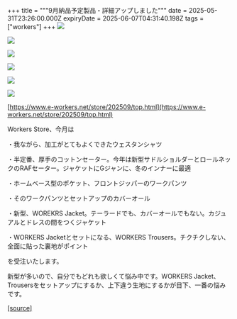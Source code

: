 +++
title = """9月納品予定製品・詳細アップしました"""
date = 2025-05-31T23:26:00.000Z
expiryDate = 2025-06-07T04:31:40.198Z
tags = ["workers"]
+++
[![](https://blogger.googleusercontent.com/img/b/R29vZ2xl/AVvXsEgD4Ik0ssDtt-BAMY4MSO3Gf_2khU5JGR7V-LDiY2yr4SWE10WN_9fn2BgpLWM-6vz9-Mimo5WEeU3LA-vrtlSJ-_OLtknpjN2LGMe20AYBVw-b4TQUtpFE9rxwnpHYOrL4bZcR25Yt17sHCcqvPvL7d63fmAxRJqncLdOLEcE14dqTP2HJH3PaQ1TeVME/s320/1.jpg)](https://blogger.googleusercontent.com/img/b/R29vZ2xl/AVvXsEgD4Ik0ssDtt-BAMY4MSO3Gf_2khU5JGR7V-LDiY2yr4SWE10WN_9fn2BgpLWM-6vz9-Mimo5WEeU3LA-vrtlSJ-_OLtknpjN2LGMe20AYBVw-b4TQUtpFE9rxwnpHYOrL4bZcR25Yt17sHCcqvPvL7d63fmAxRJqncLdOLEcE14dqTP2HJH3PaQ1TeVME/s1125/1.jpg)

  

[![](https://blogger.googleusercontent.com/img/b/R29vZ2xl/AVvXsEhHi8_8Bh7vBWZ2OjKyyVtIKsz8D2zs_dU6FsG82bREnXzOmPAODJma-AbBfsOSue8IEr0wWKZFsuXtkatzFA2UZo6_i4gqhLIy4PCOD2w12P1flDnX2IhakTmZA3l_u_dtLjXBpCZ2TDkNSPqM2J8_GJuXDhNdHjrUB1_fVqsiD6GFXNS6sIdsPtz2QTs/s320/1-2.jpg)](https://blogger.googleusercontent.com/img/b/R29vZ2xl/AVvXsEhHi8_8Bh7vBWZ2OjKyyVtIKsz8D2zs_dU6FsG82bREnXzOmPAODJma-AbBfsOSue8IEr0wWKZFsuXtkatzFA2UZo6_i4gqhLIy4PCOD2w12P1flDnX2IhakTmZA3l_u_dtLjXBpCZ2TDkNSPqM2J8_GJuXDhNdHjrUB1_fVqsiD6GFXNS6sIdsPtz2QTs/s1125/1-2.jpg)

  

[![](https://blogger.googleusercontent.com/img/b/R29vZ2xl/AVvXsEgGorfzlQLYDRWtTPosz6tkiqIFW5zRqnIJBZlWW7uY7_DI4-ivgxSC8-s8DbqncFwdEUHAjZsMfNV55ib4PeKaJ6bL2VE7H8Rs_AXJCi1OCnHZ8C5TRMLQVE8NVbNYk7wFtBD0u3OWZu3FoQKqj68HYpj1ptNSWck0U8ZwtnCVd-UwsrwOGpWvHNg43zQ/s320/1-6.jpg)](https://blogger.googleusercontent.com/img/b/R29vZ2xl/AVvXsEgGorfzlQLYDRWtTPosz6tkiqIFW5zRqnIJBZlWW7uY7_DI4-ivgxSC8-s8DbqncFwdEUHAjZsMfNV55ib4PeKaJ6bL2VE7H8Rs_AXJCi1OCnHZ8C5TRMLQVE8NVbNYk7wFtBD0u3OWZu3FoQKqj68HYpj1ptNSWck0U8ZwtnCVd-UwsrwOGpWvHNg43zQ/s1125/1-6.jpg)

  

[![](https://blogger.googleusercontent.com/img/b/R29vZ2xl/AVvXsEg6Air6OY1m9kxyU7ZDmQNq2mI88L-DL0gExZ-R57MowXqOE4Z8bbA1ODZFJx7TqOCYPTf8A-OxDAc7o5vQgOK30R8UJgvrw6v8ysE1KAZ1VRav3GffnlmV_zSbrpdS2u6OKoiMWwH_aOXKxd9ThGpd5Pi_i0BzZUt7k-vuNS7TYC9LhyNZYOm6_L9VMOM/s320/2.jpg)](https://blogger.googleusercontent.com/img/b/R29vZ2xl/AVvXsEg6Air6OY1m9kxyU7ZDmQNq2mI88L-DL0gExZ-R57MowXqOE4Z8bbA1ODZFJx7TqOCYPTf8A-OxDAc7o5vQgOK30R8UJgvrw6v8ysE1KAZ1VRav3GffnlmV_zSbrpdS2u6OKoiMWwH_aOXKxd9ThGpd5Pi_i0BzZUt7k-vuNS7TYC9LhyNZYOm6_L9VMOM/s1125/2.jpg)

  

[![](https://blogger.googleusercontent.com/img/b/R29vZ2xl/AVvXsEjJOZn5rY9lg6Iq9IaeQMukumGsgUhmE2abHep346cYlrpV4Bjo8sc9wWYxGtRXfnoWVH-kMQWF6Hf8vF_51JETjnaYrbeUq9PiGUa3nvXnn9S6H1d95KR6kzS8h9A5IsRs7k8m_osmjPnHPLaUN3nHLAR3BLjKWzanIyugv1nmSyFPItzCQ6RC526EJJo/s320/3-2.jpg)](https://blogger.googleusercontent.com/img/b/R29vZ2xl/AVvXsEjJOZn5rY9lg6Iq9IaeQMukumGsgUhmE2abHep346cYlrpV4Bjo8sc9wWYxGtRXfnoWVH-kMQWF6Hf8vF_51JETjnaYrbeUq9PiGUa3nvXnn9S6H1d95KR6kzS8h9A5IsRs7k8m_osmjPnHPLaUN3nHLAR3BLjKWzanIyugv1nmSyFPItzCQ6RC526EJJo/s1125/3-2.jpg)

  

[![](https://blogger.googleusercontent.com/img/b/R29vZ2xl/AVvXsEjzgaTCyXIa2cafbBx-qP8S9HCEYFMneaCQeF28GlHvBJrqS2cVnwHq_0zxU4GSXGcK0Q-4QjScyWaYIKftB9m_9OA10ktg1ksGJNoxAO4xBXV4-zNi0m8ZCH8NggMgsMB8w0SasbCrWiENGIU4pVWyr3Uy5_x9-PLU6gCezY6DscNgNA2fvk731ei9CTM/s320/i1-5.jpg)](https://blogger.googleusercontent.com/img/b/R29vZ2xl/AVvXsEjzgaTCyXIa2cafbBx-qP8S9HCEYFMneaCQeF28GlHvBJrqS2cVnwHq_0zxU4GSXGcK0Q-4QjScyWaYIKftB9m_9OA10ktg1ksGJNoxAO4xBXV4-zNi0m8ZCH8NggMgsMB8w0SasbCrWiENGIU4pVWyr3Uy5_x9-PLU6gCezY6DscNgNA2fvk731ei9CTM/s1050/i1-5.jpg)

  
[https://www.e-workers.net/store/202509/top.html](https://www.e-workers.net/store/202509/top.html)  

  

Workers Store、今月は

・我ながら、加工がとてもよくできたウェスタンシャツ

・半定番、厚手のコットンセーター。今年は新型サドルショルダーとロールネックのRAFセーター。ジャケットにGジャンに、冬のインナーに最適

・ホームベース型のポケット、フロントジッパーのワークパンツ

・そのワークパンツとセットアップのカバーオール

・新型、WOREKRS Jacket。テーラードでも、カバーオールでもない。カジュアルとドレスの間をつくジャケット

・WORKERS Jacketとセットになる、WORKERS Trousers。チクチクしない、全面に貼った裏地がポイント

  

を受注いたします。

新型が多いので、自分でもどれも欲しくて悩み中です。WORKERS Jacket、Trousersをセットアップにするか、上下違う生地にするかが目下、一番の悩みです。

[[source]](https://eworkers.blogspot.com/2025/06/9.html)

